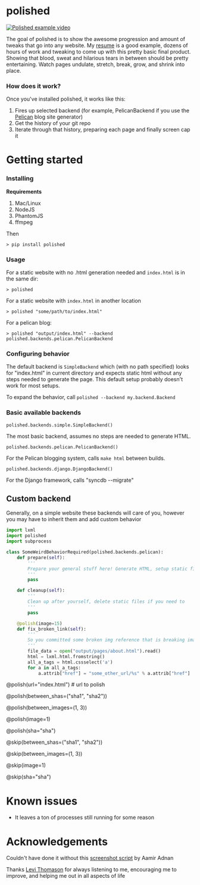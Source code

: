 polished
========

[![Polished example video](http://img.youtube.com/vi/J4sBUXP7zoo/0.jpg)](http://www.youtube.com/watch?v=J4sBUXP7zoo)

The goal of polished is to show the awesome progression and amount of tweaks that go into any website. My [resume](http://ericcarmichael.com)
is a good example, dozens of hours of work and tweaking to come up with this pretty basic final product. Showing that
blood, sweat and hilarious tears in between should be pretty entertaining. Watch pages undulate, stretch, break,
grow, and shrink into place.




### How does it work?

Once you've installed polished, it works like this:

1. Fires up selected backend (for example, PelicanBackend if you use the [Pelican]() blog site generator)
2. Get the history of your git repo
3. Iterate through that history, preparing each page and finally screen cap it


Getting started
===============

### Installing

**Requirements**

1. Mac/Linux
1. NodeJS
2. PhantomJS
3. ffmpeg

Then

```
> pip install polished
```




### Usage

For a static website with no .html generation needed and `index.html` is in the same dir:

```
> polished
```

For a static website with `index.html` in another location

```
> polished "some/path/to/index.html"
```

For a pelican blog:

```
> polished "output/index.html" --backend polished.backends.pelican.PelicanBackend
```




### Configuring behavior

The default backend is `SimpleBackend` which (with no path specified) looks for "index.html" in current directory and
expects static html without any steps needed to generate the page. This default setup probably doesn't work for most setups.

To expand the behavior, call `polished --backend my.backend.Backend`





### Basic available backends

```
polished.backends.simple.SimpleBackend()
```

The most basic backend, assumes no steps are needed to generate HTML.

```
polished.backends.pelican.PelicanBackend()
```

For the Pelican blogging system, calls `make html` between builds.

```
polished.backends.django.DjangoBackend()
```

For the Django framework, calls "syncdb --migrate"





## Custom backend

Generally, on a simple website these backends will care of you, however you may have to
inherit them and add custom behavior

```python
import lxml
import polished
import subprocess

class SomeWeirdBehaviorRequired(polished.backends.pelican):
    def prepare(self):
        '''
        Prepare your general stuff here! Generate HTML, setup static files, etc.
        '''
        pass

    def cleanup(self):
        '''
        Clean up after yourself, delete static files if you need to
        '''
        pass

    @polish(image=15)
    def fix_broken_link(self):
        '''
        So you committed some broken img reference that is breaking image #15 (generally polished_output/00015.polished.png)
        '''
        file_data = open("output/pages/about.html").read()
        html = lxml.html.fromstring()
        all_a_tags = html.cssselect('a')
        for a in all_a_tags:
            a.attrib["href"] = "some_other_url/%s" % a.attrib["href"]
```


@polish(url="index.html") # url to polish



@polish(between_shas=("sha1", "sha2"))

@polish(between_images=(1, 3))

@polish(image=1)

@polish(sha="sha")


@skip(between_shas=("sha1", "sha2"))

@skip(between_images=(1, 3))

@skip(image=1)

@skip(sha="sha")







Known issues
============

* It leaves a ton of processes still running for some reason









Acknowledgements
================
Couldn't have done it without this [screenshot script](http://stackoverflow.com/a/18068097) by Aamir Adnan

Thanks [Levi Thomason](https://github.com/levithomason) for always listening to me, encouraging me to improve,
and helping me out in all aspects of life
